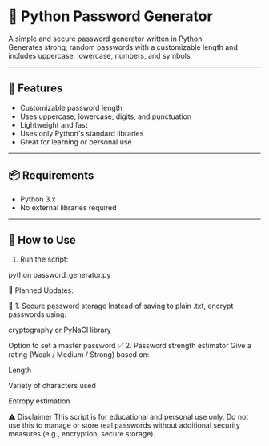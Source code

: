 # 🔐 Python Password Generator

A simple and secure password generator written in Python.  
Generates strong, random passwords with a customizable length and includes uppercase, lowercase, numbers, and symbols.

---

## 🚀 Features

- Customizable password length
- Uses uppercase, lowercase, digits, and punctuation
- Lightweight and fast
- Uses only Python's standard libraries
- Great for learning or personal use

---

## 📦 Requirements

- Python 3.x  
- No external libraries required

---

## 🧪 How to Use

1. Run the script:

python password_generator.py


📌 Planned Updates:

🔐 1. Secure password storage
Instead of saving to plain .txt, encrypt passwords using:

cryptography or PyNaCl library

Option to set a master password
✅ 2. Password strength estimator
Give a rating (Weak / Medium / Strong) based on:

Length

Variety of characters used

Entropy estimation

⚠️ Disclaimer
This script is for educational and personal use only.
Do not use this to manage or store real passwords without additional security measures (e.g., encryption, secure storage).
